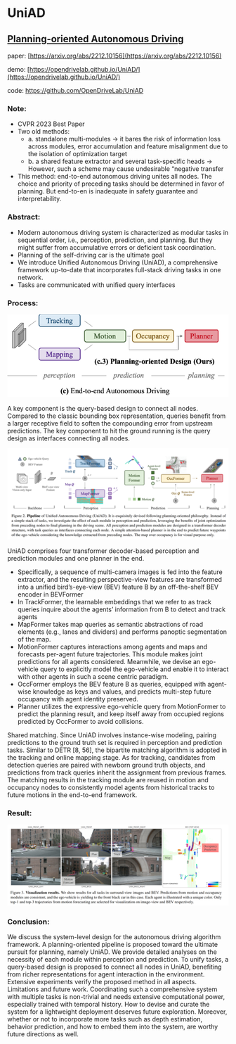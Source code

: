 # UniAD

## [Planning-oriented Autonomous Driving]([https://arxiv.org/abs/2212.10156](https://arxiv.org/abs/2212.10156))

paper: [https://arxiv.org/abs/2212.10156](https://arxiv.org/abs/2212.10156)

demo: [https://opendrivelab.github.io/UniAD/](https://opendrivelab.github.io/UniAD/)

code: https://github.com/OpenDriveLab/UniAD

### Note:

- CVPR 2023 Best Paper
- Two old methods:
    - a. standalone multi-modules → it bares the risk of information loss across modules, error accumulation and feature misalignment due to the isolation of optimization target
    - b. a shared feature extractor and several task-specific heads → However, such a scheme may cause undesirable “negative transfer
- This method:  end-to-end autonomous driving unites all nodes. The choice and priority of preceding tasks should be determined in favor of planning. But end-to-en is inadequate in safety guarantee and interpretability.

### Abstract:

- Modern autonomous driving system is characterized as modular tasks in sequential order, i.e., perception, prediction, and planning. But they might suffer from accumulative errors or deficient task coordination.
- Planning of the self-driving car is the ultimate goal
- We introduce Unified Autonomous Driving (UniAD), a comprehensive framework up-to-date that incorporates full-stack driving tasks in one network.
- Tasks are communicated with unified query interfaces

### Process:

![Untitled](UniAD%20462a2abdf52f43f4a4fc358bbfb6e0b2/Untitled.png)

A key component is the query-based design to connect all nodes. Compared to the classic bounding box representation, queries benefit from a larger receptive field to soften the compounding error from upstream predictions. The key component to hit the ground running is the query design as interfaces connecting all nodes.

![Untitled](UniAD%20462a2abdf52f43f4a4fc358bbfb6e0b2/Untitled%201.png)

UniAD comprises four transformer decoder-based perception and prediction modules and one planner in the end.

- Specifically, a sequence of multi-camera images is fed into the feature extractor, and the resulting perspective-view features are transformed into a unified bird’s-eye-view (BEV) feature B by an off-the-shelf BEV encoder in BEVFormer
- In TrackFormer, the learnable embeddings that we refer to as track queries inquire about the agents’ information from B to detect and track agents
- MapFormer takes map queries as semantic abstractions of road elements (e.g., lanes and dividers) and performs panoptic segmentation of the map.
- MotionFormer captures interactions among agents and maps and forecasts per-agent future trajectories. This module makes joint predictions for all agents considered. Meanwhile, we devise an ego-vehicle query to explicitly model the ego-vehicle and enable it to interact with other agents in such a scene centric paradigm.
- OccFormer employs the BEV feature B as queries, equipped with agent-wise knowledge as keys and values, and predicts multi-step future occupancy with agent identity preserved.
- Planner utilizes the expressive ego-vehicle query from MotionFormer to predict the planning result, and keep itself away from occupied regions predicted by OccFormer to avoid collisions.

Shared matching. Since UniAD involves instance-wise modeling, pairing predictions to the ground truth set is required in perception and prediction tasks. Similar to DETR [8, 56], the bipartite matching algorithm is adopted in the tracking and online mapping stage. As for tracking, candidates from detection queries are paired with newborn ground truth objects, and predictions from track queries inherit the assignment from previous frames. The matching results in the tracking module are reused in motion and occupancy nodes to consistently model agents from historical tracks to future motions in the end-to-end framework.

### Result:

![Untitled](UniAD%20462a2abdf52f43f4a4fc358bbfb6e0b2/Untitled%202.png)

### Conclusion:

We discuss the system-level design for the autonomous driving algorithm framework. A planning-oriented pipeline is proposed toward the ultimate pursuit for planning, namely UniAD. We provide detailed analyses on the necessity of each module within perception and prediction. To unify tasks, a query-based design is proposed to connect all nodes in UniAD, benefiting from richer representations for agent interaction in the environment. Extensive experiments verify the proposed method in all aspects. Limitations and future work. Coordinating such a comprehensive system with multiple tasks is non-trivial and needs extensive computational power, especially trained with temporal history. How to devise and curate the system for a lightweight deployment deserves future exploration. Moreover, whether or not to incorporate more tasks such as depth estimation, behavior prediction, and how to embed them into the system, are worthy future directions as well.